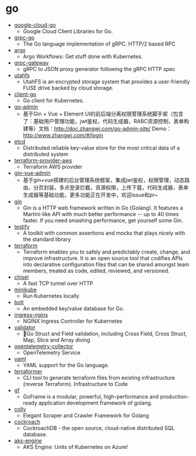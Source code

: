 # go
- [google-cloud-go](https://github.com/googleapis/google-cloud-go)
  - Google Cloud Client Libraries for Go.
- [grpc-go](https://github.com/grpc/grpc-go)
  - The Go language implementation of gRPC. HTTP/2 based RPC
- [argo](https://github.com/argoproj/argo)
  - Argo Workflows: Get stuff done with Kubernetes.
- [grpc-gateway](https://github.com/grpc-ecosystem/grpc-gateway)
  - gRPC to JSON proxy generator following the gRPC HTTP spec
- [utahfs](https://github.com/cloudflare/utahfs)
  - UtahFS is an encrypted storage system that provides a user-friendly FUSE drive backed by cloud storage.
- [client-go](https://github.com/kubernetes/client-go)
  - Go client for Kubernetes.
- [go-admin](https://github.com/wenjianzhang/go-admin)
  - 基于Gin + Vue + Element UI的前后端分离权限管理系统脚手架（包含了：基础用户管理功能，jwt鉴权，代码生成器，RABC资源控制，表单构建等）文档：http://doc.zhangwj.com/go-admin-site/ Demo： http://www.zhangwj.com/#/login
- [etcd](https://github.com/etcd-io/etcd)
  - Distributed reliable key-value store for the most critical data of a distributed system
- [terraform-provider-aws](https://github.com/terraform-providers/terraform-provider-aws)
  - Terraform AWS provider
- [gin-vue-admin](https://github.com/flipped-aurora/gin-vue-admin)
  - 基于gin+vue搭建的后台管理系统框架，集成jwt鉴权，权限管理，动态路由，分页封装，多点登录拦截，资源权限，上传下载，代码生成器，表单生成器等基础功能，更多功能正在开发中，欢迎issue和pr~
- [gin](https://github.com/gin-gonic/gin)
  - Gin is a HTTP web framework written in Go (Golang). It features a Martini-like API with much better performance -- up to 40 times faster. If you need smashing performance, get yourself some Gin.
- [testify](https://github.com/stretchr/testify)
  - A toolkit with common assertions and mocks that plays nicely with the standard library
- [terraform](https://github.com/hashicorp/terraform)
  - Terraform enables you to safely and predictably create, change, and improve infrastructure. It is an open source tool that codifies APIs into declarative configuration files that can be shared amongst team members, treated as code, edited, reviewed, and versioned.
- [chisel](https://github.com/jpillora/chisel)
  - A fast TCP tunnel over HTTP
- [minikube](https://github.com/kubernetes/minikube)
  - Run Kubernetes locally
- [bolt](https://github.com/boltdb/bolt)
  - An embedded key/value database for Go.
- [ingress-nginx](https://github.com/kubernetes/ingress-nginx)
  - NGINX Ingress Controller for Kubernetes
- [validator](https://github.com/go-playground/validator)
  - 💯Go Struct and Field validation, including Cross Field, Cross Struct, Map, Slice and Array diving
- [opentelemetry-collector](https://github.com/open-telemetry/opentelemetry-collector)
  - OpenTelemetry Service
- [yaml](https://github.com/go-yaml/yaml)
  - YAML support for the Go language.
- [terraformer](https://github.com/GoogleCloudPlatform/terraformer)
  - CLI tool to generate terraform files from existing infrastructure (reverse Terraform). Infrastructure to Code
- [gf](https://github.com/gogf/gf)
  - GoFrame is a modular, powerful, high-performance and production-ready application development framework of golang.
- [colly](https://github.com/gocolly/colly)
  - Elegant Scraper and Crawler Framework for Golang
- [cockroach](https://github.com/cockroachdb/cockroach)
  - CockroachDB - the open source, cloud-native distributed SQL database.
- [aks-engine](https://github.com/Azure/aks-engine)
  - AKS Engine: Units of Kubernetes on Azure!
